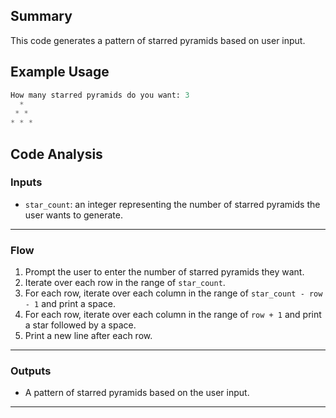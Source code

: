 ## Summary
This code generates a pattern of starred pyramids based on user input.

## Example Usage
```python
How many starred pyramids do you want: 3
  *
 * *
* * *
```

## Code Analysis
### Inputs
- `star_count`: an integer representing the number of starred pyramids the user wants to generate.
___
### Flow
1. Prompt the user to enter the number of starred pyramids they want.
2. Iterate over each row in the range of `star_count`.
3. For each row, iterate over each column in the range of `star_count - row - 1` and print a space.
4. For each row, iterate over each column in the range of `row + 1` and print a star followed by a space.
5. Print a new line after each row.
___
### Outputs
- A pattern of starred pyramids based on the user input.
___
